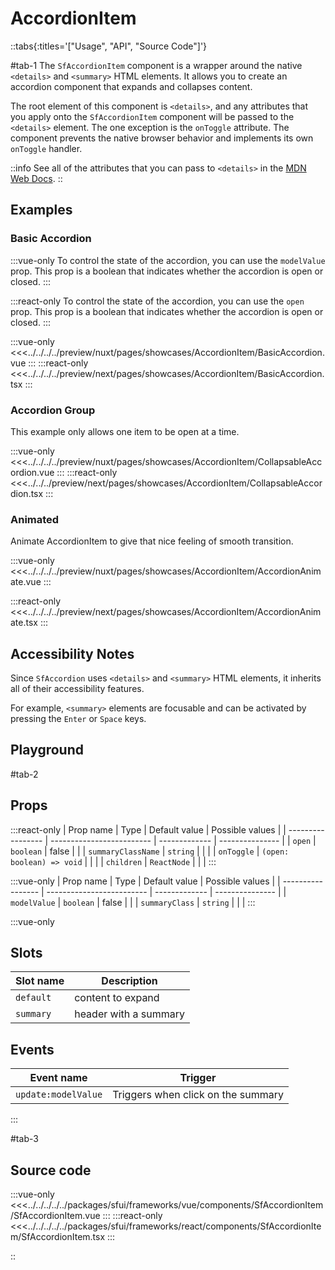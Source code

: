# AccordionItem

::tabs{:titles='["Usage", "API", "Source Code"]'}

#tab-1
The `SfAccordionItem` component is a wrapper around the native `<details>` and `<summary>` HTML elements. It allows you to create an accordion component that expands and collapses content.

The root element of this component is `<details>`, and any attributes that you apply onto the `SfAccordionItem` component will be passed to the `<details>` element. The one exception is the `onToggle` attribute. The component prevents the native browser behavior and implements its own `onToggle` handler.

::info
See all of the attributes that you can pass to `<details>` in the [MDN Web Docs](https://developer.mozilla.org/en-US/docs/Web/HTML/Element/details).
::

## Examples

### Basic Accordion

:::vue-only
To control the state of the accordion, you can use the `modelValue` prop. This prop is a boolean that indicates whether the accordion is open or closed.
:::

:::react-only
To control the state of the accordion, you can use the `open` prop. This prop is a boolean that indicates whether the accordion is open or closed.
:::


<Showcase showcase-name="AccordionItem/BasicAccordion" style="min-height:400px">

:::vue-only
<<<../../../../preview/nuxt/pages/showcases/AccordionItem/BasicAccordion.vue
:::
:::react-only
<<<../../../../preview/next/pages/showcases/AccordionItem/BasicAccordion.tsx
:::

</Showcase>

### Accordion Group

This example only allows one item to be open at a time.

<Showcase showcase-name="AccordionItem/CollapsableAccordion" style="min-height:400px">

:::vue-only
<<<../../../../preview/nuxt/pages/showcases/AccordionItem/CollapsableAccordion.vue
:::
:::react-only
<<<../../../preview/next/pages/showcases/AccordionItem/CollapsableAccordion.tsx
:::

</Showcase>

### Animated

Animate AccordionItem to give that nice feeling of smooth transition.

<Showcase showcase-name="AccordionItem/AccordionAnimate" style="min-height:400px">

:::vue-only
<<<../../../../preview/nuxt/pages/showcases/AccordionItem/AccordionAnimate.vue
:::

:::react-only
<<<../../../../preview/next/pages/showcases/AccordionItem/AccordionAnimate.tsx
:::

</Showcase>

## Accessibility Notes

Since `SfAccordion` uses `<details>` and `<summary>` HTML elements, it inherits all of their accessibility features.

For example, `<summary>` elements are focusable and can be activated by pressing the `Enter` or `Space` keys.

## Playground

<Generate />

#tab-2

## Props

:::react-only
| Prop name         | Type                      | Default value | Possible values |
| ----------------- | ------------------------- | ------------- | --------------- |
| `open`              | `boolean`                 | false         |                 |
| `summaryClassName`  | `string`                  |               |                 |
| `onToggle`          | `(open: boolean) => void` |               |                 |
| `children`          | `ReactNode`               |               |                 |
:::


:::vue-only
| Prop name         | Type                      | Default value | Possible values |
| ----------------- | ------------------------- | ------------- | --------------- |
| `modelValue`        | `boolean`                 | false         |                 |
| `summaryClass`      | `string`                  |               |                 |
:::

:::vue-only
## Slots

| Slot name | Description           |
| --------- | --------------------- |
| `default`   | content to expand     |
| `summary`   | header with a summary |

## Events

| Event name            | Trigger                            |
| --------------------- | ---------------------------------- |
| `update:modelValue`     | Triggers when click on the summary |
:::

#tab-3
## Source code

:::vue-only
<<<../../../../../packages/sfui/frameworks/vue/components/SfAccordionItem/SfAccordionItem.vue
:::
:::react-only
<<<../../../../../packages/sfui/frameworks/react/components/SfAccordionItem/SfAccordionItem.tsx
:::

::
